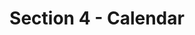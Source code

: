 ---
layout: schedule
title: Section 4 - Calendar
parent: Calendar
permalink: /calendar/s4
instructor: Prof Wand
location: Virtually - See Canvas for Zoom Link
dates: Wednesdays 6:00pm-9:20pm
weeks:
  # Each key in this dictionary is a week, and then eaach week has a key in [Mon, Tue, Thu, Thu, Fri].
  # Each day has keys `date` and `content`. The date is shown on the schedule, and `content` is a key into the yml file in _data/modules.yml. `content` may be an array.
  # Each day can also have a `note` field, which is shown in italics on the calendar.
  # This schedule data is unioned with the deadlines in _data/config.yml
  '1':
    Thu:
      date: 2024/01/10
      content: [1a,1b]
  '2':
    Thu:
      date: 2024/01/17
      content: [2a,2b]
  '3':
    Thu:
      date: 2024/01/24
      content: [3a,3b]
  '4':
    Thu:
      date: 2024/01/31
      content: [4a,4b]
  '5':
    Thu:
      date: 2024/02/07
      content: [5a,5b]
  '6':
    Thu:
      date: 2024/02/14
      content: [6a,6b]
  '7':
    Thu:
      date: 2024/02/21
      content: [7a,8a]
  '8':
    Thu:
      date: 2024/02/28
      content: [7b,8b]
  '9':
    Thu:
      date: 2024/03/06
      content: springbreak
  '10':
    Thu:
      date: 2024/03/13
      content: [9a]
  '11':
    Thu:
      date: 2024/03/20
      content: [9b,12b]
  '12':
    Thu:
      date: 2024/03/27
      content: [teamMeetings]
  '13':
    Thu:
      date: 2024/04/03
      content: [12a]
  '14':
    Thu:
      date: 2024/04/10
      content: [13b]
  '15':
    Thu:
      date: 2024/04/17
      content: [noClass]
---